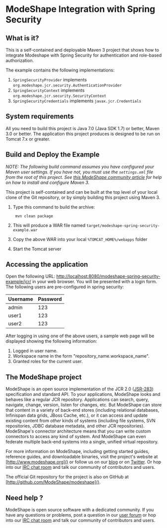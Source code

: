 ModeShape Integration with Spring Security
=========================================================

What is it?
-----------

This is a self-contained and deployable Maven 3 project that shows how to integrate Modeshape with Spring Security for authentication and role-based authorization.


The example contains the following implementations:

1. `SpringSecurityProvider` implements `org.modeshape.jcr.security.AuthenticationProvider`
2. `SpringSecurityContext` implements `org.modeshape.jcr.security.SecurityContext`
3. `SpringSecurityCredentials` implements `javax.jcr.Credentials`

System requirements
-------------------

All you need to build this project is Java 7.0 (Java SDK 1.7) or better, Maven 3.0 or better.
The application this project produces is designed to be run on Tomcat 7.x or greater.

Build and Deploy the Example
-------------------------
_NOTE: The following build command assumes you have configured your Maven user settings. If you have not, you must use the `settings.xml`
file from the root of this project. See [this ModeShape community article](http://community.jboss.org/wiki/ModeShapeandMaven)
for help on how to install and configure Maven 3._

This project is self-contained and can be built at the top level of your local clone of the Git repository, or by simply building this project
using Maven 3.

1. Type this command to build the archive:

        mvn clean package

2. This will produce a WAR file named `target/modeshape-spring-security-example.war`
3. Copy the above WAR into your local `%TOMCAT_HOME%/webapps` folder
4. Start the Tomcat server


Accessing the application
-------------------------

Open the following URL: <http://localhost:8080/modeshape-spring-security-example/jcr/> in your web browser.
You will be presented with a login form.<br/>The following users are pre-configured in spring security:


Username    | Password
----------- | --------
admin       | 123
user1       | 123
user2       | 123


After logging in using one of the above users, a sample web page will be displayed showing the following information:

1. Logged in user name.
2. Workspace name in the form "repository_name.workspace_name".
3. Granted roles for the current user.

The ModeShape project
---------------------
ModeShape is an open source implementation of the JCR 2.0 
([JSR-283](http://www.jcp.org/en/jsr/detail?id=283])) specification and 
standard API. To your applications, ModeShape looks and behaves like a 
regular JCR repository. Applications can search, query, navigate, change, 
version, listen for changes, etc. But ModeShape can store that content 
in a variety of back-end stores (including relational databases, Infinispan 
data grids, JBoss Cache, etc.), or it can access and update existing content 
from *other* kinds of systems (including file systems, SVN repositories, 
JDBC database metadata, and other JCR repositories). ModeShape's connector 
architecture means that you can write custom connectors to access any 
kind of system. And ModeShape can even federate multiple back-end systems 
into a single, unified virtual repository.

For more information on ModeShape, including getting started guides, 
reference guides, and downloadable binaries, visit the project's website 
at [http://www.modeshape.org]() or follow us on our [blog](http://modeshape.wordpress.org) 
or on [Twitter](http://twitter.com/modeshape). Or hop into our 
[IRC chat room](http://www.jboss.org/modeshape/chat) and talk our community 
of contributors and users.

The official Git repository for the project is also on GitHub at 
[http://github.com/ModeShape/modeshape]().

Need help ?
-----------

ModeShape is open source software with a dedicated community. If you have 
any questions or problems, post a question in our 
[user forum](http://community.jboss.org/en/modeshape) or hop into our 
[IRC chat room](http://www.jboss.org/modeshape/chat) and talk our 
community of contributors and users.
